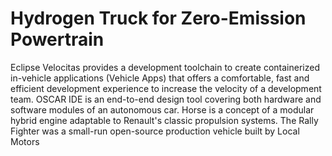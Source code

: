 # Hydrogen Truck for Zero-Emission Powertrain

Eclipse Velocitas provides a development toolchain to create containerized in-vehicle applications (Vehicle Apps) that offers a comfortable, fast and efficient development experience to increase the velocity of a development team. OSCAR IDE is an end-to-end design tool covering both hardware and software modules of an autonomous car. Horse is a concept of a modular hybrid engine adaptable to Renault's classic propulsion systems. The Rally Fighter was a small-run open-source production vehicle built by Local Motors